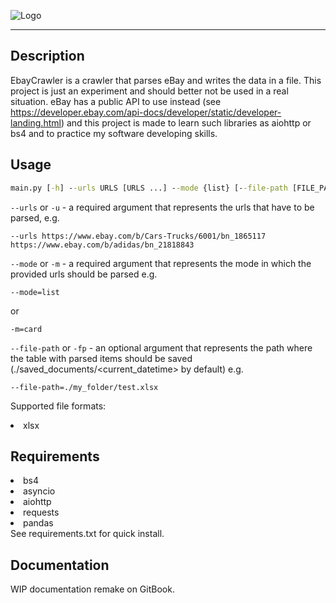 ![Logo](https://media.discordapp.net/attachments/955362477137362954/969693707450323055/project_logo.png?width=1394&height=416)
***
## Description
EbayCrawler is a crawler that parses eBay and writes the data in a file. This project is just an experiment and should better not be used in a real situation. eBay has a public API to use instead (see https://developer.ebay.com/api-docs/developer/static/developer-landing.html) and this project is made to learn such libraries as aiohttp or bs4 and to practice my software developing skills.

## Usage
```cmd
main.py [-h] --urls URLS [URLS ...] --mode {list} [--file-path [FILE_PATH]]
```
`--urls` or `-u` - a required argument that represents the urls that have to be parsed, e.g.
```
--urls https://www.ebay.com/b/Cars-Trucks/6001/bn_1865117 https://www.ebay.com/b/adidas/bn_21818843
```
`--mode` or `-m` - a required argument that represents the mode in which the provided urls should be parsed e.g.
```
--mode=list
```
or
```
-m=card
```
`--file-path` or `-fp` - an optional argument that represents the path where the table with parsed items should be saved (./saved_documents/<current_datetime> by default) e.g.
```
--file-path=./my_folder/test.xlsx
```
Supported file formats:
<li>xlsx</li>

## Requirements
<li>bs4</li>
<li>asyncio</li>
<li>aiohttp</li>
<li>requests</li>
<li>pandas</li>
See requirements.txt for quick install. 

## Documentation

WIP documentation remake on GitBook.
